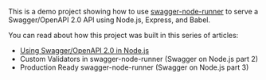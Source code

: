 This is a demo project showing how to use [swagger-node-runner](https://github.com/theganyo/swagger-node-runner) to serve a Swagger/OpenAPI 2.0
API using Node.js, Express, and Babel.

You can read about how this project was built in this series of articles:

* [Using Swagger/OpenAPI 2.0 in Node.js](https://www.thedreaming.org/2018/03/15/swagger-nodejs1/)
* Custom Validators in swagger-node-runner (Swagger on Node.js part 2)
* Production Ready swagger-node-runner (Swagger on Node.js part 3)